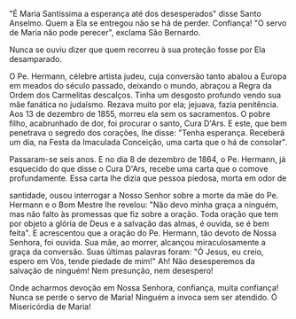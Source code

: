 
"É Maria Santíssima a esperança até dos desesperados" disse Santo Anselmo. Quem a Ela se entregou não se há de perder. Confiança! "O servo de Maria não pode perecer", exclama São Bernardo.

Nunca se ouviu dizer que quem recorreu à sua proteção fosse por Ela desamparado.

O Pe. Hermann, célebre artista judeu, cuja conversão tanto abalou a Europa em meados do século passado, deixando o mundo, abraçou a Regra da Ordem dos Carmelitas descalços. Tinha um desgosto profundo vendo sua mãe fanática no judaísmo. Rezava muito por ela; jejuava, fazia penitência. Aos 13 de dezembro de 1855, morreu ela sem os sacramentos. O pobre filho, acabrunhado de dor, foi procurar o santo, Cura D'Ars. E este, que bem penetrava o segredo dos corações, lhe disse: "Tenha esperança. Receberá um dia, na Festa da Imaculada Conceição, uma carta que o há de consolar".

Passaram-se seis anos. E no dia 8 de dezembro de 1864, o Pe. Hermann, já esquecido do que disse o Cura D'Ars, recebe uma carta que o comove profundamente. Essa carta lhe dizia que pessoa piedosa, morta em odor de

santidade, ousou interrogar a Nosso Senhor sobre a morte da mãe do Pe. Hermann e o Bom Mestre lhe revelou: "Não devo minha graça a ninguém, mas não falto às promessas que fiz sobre a oração. Toda oração que tem por objeto a glória de Deus e a salvação das almas, é ouvida, se é bem feita". E acrescentou que a oração do Pe. Hermann, tão devoto de Nossa Senhora, foi ouvida. Sua mãe, ao morrer, alcançou miraculosamente a graça da conversão. Suas últimas palavras foram: "Ó Jesus, eu creio, espero em Vós, tende piedade de mim!" Ah! Não desesperemos da salvação de ninguém! Nem presunção, nem desespero!

Onde acharmos devoção em Nossa Senhora, confiança, muita confiança! Nunca se perde o servo de Maria! Ninguém a invoca sem ser atendido. Ó Misericórdia de Maria!

